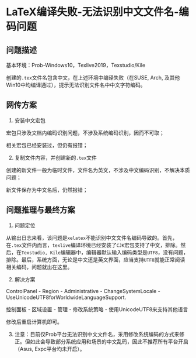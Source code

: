 # LaTeX编译失败-无法识别中文文件名-编码问题

## 问题描述

基本环境：Prob-Windows10，Texlive2019，Texstudio/Kile

创建的`.tex`文件名包含中文，在上述环境中编译失败（在SUSE, Arch, 及其他 Win10中均编译通过），提示无法识别文件名中中文字符编码。

## 网传方案

1. 安装中文宏包

宏包只涉及文档内编码识别问题，不涉及系统编码识别，因而不可取；

相关宏包已经安装过，但仍有报错；

2. 复制文件内容，并创建新的`.tex`文件

创建的新文件一般为临时文件，文件名为英文，不涉及中文编码识别，不解决本质问题；

新文件保存为中文名后，仍然报错；

## 问题推理与最终方案

1. 问题定位

从输出日志来看，该问题是`xelatex`不能识别中文文件名编码导致的。首先，在`.tex`文件内而言，`texlive`编译环境已经安装了`CJK`宏包支持了中文，排除。然后，在`Texstudio, Kile`编辑器中，编辑器默认输入编码类型是`UTF8`，没有问题，排除。最后，系统方面，无论是中文还是英文界面，应当支持`UTF8`就能正常阅读相关编码，问题就出在这里。

2. 解决方案

ControlPanel - Region - Administrative - ChangeSystemLocale - UseUnicodeUTF8forWorldwideLanguageSupport.

控制面板 - 区域设置 - 管理 - 修改系统策略 - 使用UnicodeUTF8来支持其他语言

修改后重启计算机即可。

3. 注意：目前仅Prob平台无法识别中文文件名，采用修改系统编码的方式来修正。但如此会导致部分系统应用和场景的中文乱码，因此不推荐所有平台开启（Asus, Expc平台均未开启）。


